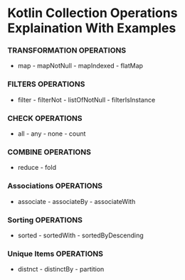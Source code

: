 # Kotlin Collection Operations Explaination With Examples

### TRANSFORMATION OPERATIONS 
* map - mapNotNull - mapIndexed - flatMap
### FILTERS OPERATIONS 
* filter - filterNot - listOfNotNull - filterIsInstance
### CHECK OPERATIONS 
* all - any - none - count
### COMBINE OPERATIONS
* reduce - fold
### Associations OPERATIONS
* associate - associateBy - associateWith
### Sorting OPERATIONS
* sorted - sortedWith - sortedByDescending
### Unique Items OPERATIONS
* distnct - distinctBy - partition
